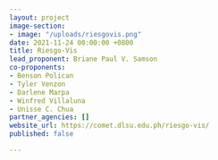 ```yaml
---
layout: project
image-section:
- image: "/uploads/riesgovis.png"
date: 2021-11-24 00:00:00 +0800
title: Riesgo-Vis
lead_proponent: Briane Paul V. Samson
co-proponents:
- Benson Polican
- Tyler Venzon
- Darlene Marpa
- Winfred Villaluna
- Unisse C. Chua
partner_agencies: []
website_url: https://comet.dlsu.edu.ph/riesgo-vis/
published: false

---
```

